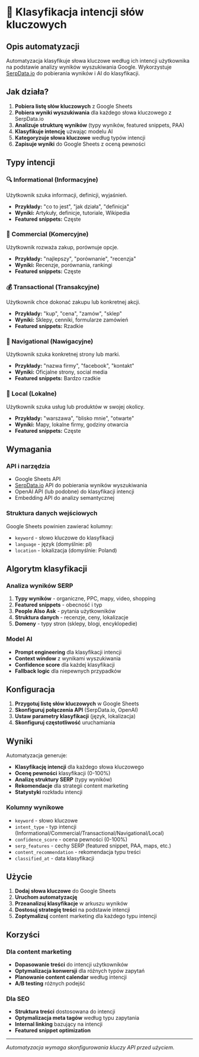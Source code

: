 # 🎯 Klasyfikacja intencji słów kluczowych

## Opis automatyzacji

Automatyzacja klasyfikuje słowa kluczowe według ich intencji użytkownika na podstawie analizy wyników wyszukiwania Google. Wykorzystuje [SerpData.io](https://serpdata.io/) do pobierania wyników i AI do klasyfikacji.

## Jak działa?

1. **Pobiera listę słów kluczowych** z Google Sheets
2. **Pobiera wyniki wyszukiwania** dla każdego słowa kluczowego z SerpData.io
3. **Analizuje strukturę wyników** (typy wyników, featured snippets, PAA)
4. **Klasyfikuje intencję** użwając modelu AI
5. **Kategoryzuje słowa kluczowe** według typów intencji
6. **Zapisuje wyniki** do Google Sheets z oceną pewności

## Typy intencji

### 🔍 Informational (Informacyjne)
Użytkownik szuka informacji, definicji, wyjaśnień.
- **Przykłady:** "co to jest", "jak działa", "definicja"
- **Wyniki:** Artykuły, definicje, tutoriale, Wikipedia
- **Featured snippets:** Częste

### 🛒 Commercial (Komercyjne)
Użytkownik rozważa zakup, porównuje opcje.
- **Przykłady:** "najlepszy", "porównanie", "recenzja"
- **Wyniki:** Recenzje, porównania, rankingi
- **Featured snippets:** Częste

### 💰 Transactional (Transakcyjne)
Użytkownik chce dokonać zakupu lub konkretnej akcji.
- **Przykłady:** "kup", "cena", "zamów", "sklep"
- **Wyniki:** Sklepy, cenniki, formularze zamówień
- **Featured snippets:** Rzadkie

### 🧭 Navigational (Nawigacyjne)
Użytkownik szuka konkretnej strony lub marki.
- **Przykłady:** "nazwa firmy", "facebook", "kontakt"
- **Wyniki:** Oficjalne strony, social media
- **Featured snippets:** Bardzo rzadkie

### 🔧 Local (Lokalne)
Użytkownik szuka usług lub produktów w swojej okolicy.
- **Przykłady:** "warszawa", "blisko mnie", "otwarte"
- **Wyniki:** Mapy, lokalne firmy, godziny otwarcia
- **Featured snippets:** Częste

## Wymagania

### API i narzędzia
- Google Sheets API
- [SerpData.io](https://serpdata.io/) API do pobierania wyników wyszukiwania
- OpenAI API (lub podobne) do klasyfikacji intencji
- Embedding API do analizy semantycznej

### Struktura danych wejściowych
Google Sheets powinien zawierać kolumny:
- `keyword` - słowo kluczowe do klasyfikacji
- `language` - język (domyślnie: pl)
- `location` - lokalizacja (domyślnie: Poland)

## Algorytm klasyfikacji

### Analiza wyników SERP
1. **Typy wyników** - organiczne, PPC, mapy, video, shopping
2. **Featured snippets** - obecność i typ
3. **People Also Ask** - pytania użytkowników
4. **Struktura danych** - recenzje, ceny, lokalizacje
5. **Domeny** - typy stron (sklepy, blogi, encyklopedie)

### Model AI
- **Prompt engineering** dla klasyfikacji intencji
- **Context window** z wynikami wyszukiwania
- **Confidence score** dla każdej klasyfikacji
- **Fallback logic** dla niepewnych przypadków

## Konfiguracja

1. **Przygotuj listę słów kluczowych** w Google Sheets
2. **Skonfiguruj połączenia API** (SerpData.io, OpenAI)
3. **Ustaw parametry klasyfikacji** (język, lokalizacja)
4. **Skonfiguruj częstotliwość** uruchamiania

## Wyniki

Automatyzacja generuje:
- **Klasyfikację intencji** dla każdego słowa kluczowego
- **Ocenę pewności** klasyfikacji (0-100%)
- **Analizę struktury SERP** (typy wyników)
- **Rekomendacje** dla strategii content marketing
- **Statystyki** rozkładu intencji

### Kolumny wynikowe
- `keyword` - słowo kluczowe
- `intent_type` - typ intencji (Informational/Commercial/Transactional/Navigational/Local)
- `confidence_score` - ocena pewności (0-100%)
- `serp_features` - cechy SERP (featured snippet, PAA, maps, etc.)
- `content_recommendation` - rekomendacja typu treści
- `classified_at` - data klasyfikacji

## Użycie

1. **Dodaj słowa kluczowe** do Google Sheets
2. **Uruchom automatyzację**
3. **Przeanalizuj klasyfikacje** w arkuszu wyników
4. **Dostosuj strategię treści** na podstawie intencji
5. **Zoptymalizuj** content marketing dla każdego typu intencji

## Korzyści

### Dla content marketing
- **Dopasowanie treści** do intencji użytkowników
- **Optymalizacja konwersji** dla różnych typów zapytań
- **Planowanie content calendar** według intencji
- **A/B testing** różnych podejść

### Dla SEO
- **Struktura treści** dostosowana do intencji
- **Optymalizacja meta tagów** według typu zapytania
- **Internal linking** bazujący na intencji
- **Featured snippet optimization**

---

*Automatyzacja wymaga skonfigurowania kluczy API przed użyciem.* 